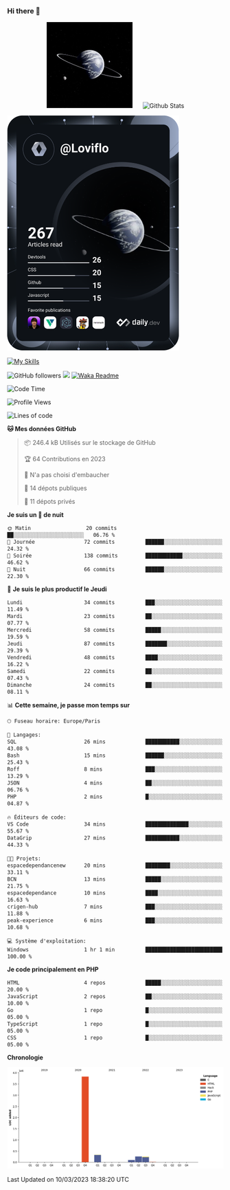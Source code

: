 ### Hi there 👋

<p align="center">
  <img src="https://github.com/Loviflo/Loviflo/blob/main/img/portrait.jpg" alt="Loviflo" height="200" style="margin-right: 20px"/>
  <img src="https://github-readme-stats.vercel.app/api?username=Loviflo&show_icons=true&theme=graywhite" alt="Github Stats" />
</p>

<a href="https://app.daily.dev/loviflo"><img src="https://github.com/loviflo/loviflo/blob/main/devcard.svg" width="400" alt="Loviflo's Dev Card"/></a>


[![My Skills](https://skillicons.dev/icons?i=php,laravel,symfony,mysql,js,ts,html,css,sass,angular,docker,webpack,vscode,figma,git,github,gitlab)](https://skillicons.dev)


![GitHub followers](https://img.shields.io/github/followers/Loviflo?label=Follow&style=social)
![](https://visitor-badge.glitch.me/badge?page_id=Loviflo.Loviflo)
[![Waka Readme](https://github.com/Loviflo/Loviflo/actions/workflows/update-stats.yml/badge.svg)](https://github.com/Loviflo/Loviflo/actions/workflows/update-stats.yml)

<!--START_SECTION:waka-->
![Code Time](http://img.shields.io/badge/Code%20Time-1%2C044%20hrs%2022%20mins-blue)

![Profile Views](http://img.shields.io/badge/Vues%20du%20profil-0-blue)

![Lines of code](https://img.shields.io/badge/Depuis%20Hello%20World%2C%20j%27ai%20%C3%A9crit-4.7%20million%20Lignes%20de%20code-blue)

**🐱 Mes données GitHub** 

> 📦 246.4 kB Utilisés sur le stockage de GitHub 
 > 
> 🏆 64 Contributions en 2023
 > 
> 🚫 N'a pas choisi d'embaucher
 > 
> 📜 14 dépots publiques 
 > 
> 🔑 11 dépots privés 
 > 
**Je suis un 🦉 de nuit** 

```text
🌞 Matin                  20 commits          ██░░░░░░░░░░░░░░░░░░░░░░░   06.76 % 
🌆 Journée                72 commits          ██████░░░░░░░░░░░░░░░░░░░   24.32 % 
🌃 Soirée                 138 commits         ████████████░░░░░░░░░░░░░   46.62 % 
🌙 Nuit                   66 commits          ██████░░░░░░░░░░░░░░░░░░░   22.30 % 
```
📅 **Je suis le plus productif le Jeudi** 

```text
Lundi                    34 commits          ███░░░░░░░░░░░░░░░░░░░░░░   11.49 % 
Mardi                    23 commits          ██░░░░░░░░░░░░░░░░░░░░░░░   07.77 % 
Mercredi                 58 commits          █████░░░░░░░░░░░░░░░░░░░░   19.59 % 
Jeudi                    87 commits          ███████░░░░░░░░░░░░░░░░░░   29.39 % 
Vendredi                 48 commits          ████░░░░░░░░░░░░░░░░░░░░░   16.22 % 
Samedi                   22 commits          ██░░░░░░░░░░░░░░░░░░░░░░░   07.43 % 
Dimanche                 24 commits          ██░░░░░░░░░░░░░░░░░░░░░░░   08.11 % 
```


📊 **Cette semaine, je passe mon temps sur** 

```text
🕑︎ Fuseau horaire: Europe/Paris

💬 Langages: 
SQL                      26 mins             ███████████░░░░░░░░░░░░░░   43.08 % 
Bash                     15 mins             ██████░░░░░░░░░░░░░░░░░░░   25.43 % 
Roff                     8 mins              ███░░░░░░░░░░░░░░░░░░░░░░   13.29 % 
JSON                     4 mins              ██░░░░░░░░░░░░░░░░░░░░░░░   06.76 % 
PHP                      2 mins              █░░░░░░░░░░░░░░░░░░░░░░░░   04.87 % 

🔥 Éditeurs de code: 
VS Code                  34 mins             ██████████████░░░░░░░░░░░   55.67 % 
DataGrip                 27 mins             ███████████░░░░░░░░░░░░░░   44.33 % 

🐱‍💻 Projets: 
espacedependancenew      20 mins             ████████░░░░░░░░░░░░░░░░░   33.11 % 
BCN                      13 mins             █████░░░░░░░░░░░░░░░░░░░░   21.75 % 
espacedependance         10 mins             ████░░░░░░░░░░░░░░░░░░░░░   16.63 % 
crigen-hub               7 mins              ███░░░░░░░░░░░░░░░░░░░░░░   11.88 % 
peak-experience          6 mins              ███░░░░░░░░░░░░░░░░░░░░░░   10.68 % 

💻 Système d'exploitation: 
Windows                  1 hr 1 min          █████████████████████████   100.00 % 
```

**Je code principalement en PHP** 

```text
HTML                     4 repos             █████░░░░░░░░░░░░░░░░░░░░   20.00 % 
JavaScript               2 repos             ██░░░░░░░░░░░░░░░░░░░░░░░   10.00 % 
Go                       1 repo              █░░░░░░░░░░░░░░░░░░░░░░░░   05.00 % 
TypeScript               1 repo              █░░░░░░░░░░░░░░░░░░░░░░░░   05.00 % 
CSS                      1 repo              █░░░░░░░░░░░░░░░░░░░░░░░░   05.00 % 
```



**Chronologie**

![Lines of Code chart](https://raw.githubusercontent.com/Loviflo/Loviflo/main/assets/bar_graph.png)


 Last Updated on 10/03/2023 18:38:20 UTC
<!--END_SECTION:waka-->
